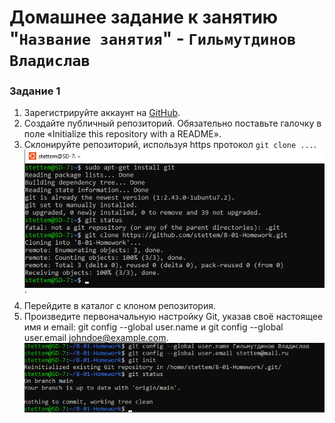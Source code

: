 # Домашнее задание к занятию "`Название занятия`" - `Гильмутдинов Владислав`

### Задание 1
1. Зарегистрируйте аккаунт на [GitHub](https://github.com/).
2. Создайте публичный репозиторий. Обязательно поставьте галочку в поле «Initialize this repository with a README».
3. Склонируйте репозиторий, используя https протокол `git clone ...`.
![Название скриншота 1](https://github.com/stettem/8-01-HW/blob/555a915c305fb8213b2bd6b7e1aafd8a5f3a214f/img/1.png)`
4. Перейдите в каталог с клоном репозитория.
5. Произведите первоначальную настройку Git, указав своё настоящее имя и email: git config --global user.name и git config --global user.email johndoe@example.com.
![Название скриншота 2](https://github.com/stettem/8-01-HW/blob/27438140866edd48d1da82a5779589dd5a279af1/img/2.png)
